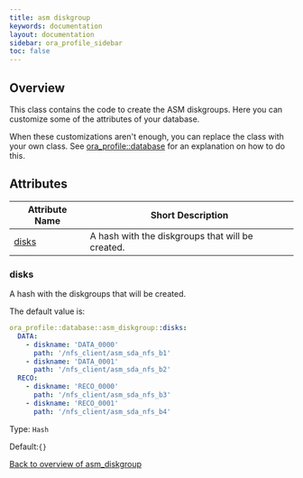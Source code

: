```yaml
---
title: asm diskgroup
keywords: documentation
layout: documentation
sidebar: ora_profile_sidebar
toc: false
---
```

## Overview

This class contains the code to create the ASM diskgroups. Here you can customize some of the attributes of your database.

When these customizations aren't enough, you can replace the class with your own class. See [ora_profile::database](./database.html) for an explanation on how to do this.




## Attributes



Attribute Name                | Short Description                                |
----------------------------- | ------------------------------------------------ |
[disks](#asm_diskgroup_disks) | A hash with the diskgroups that will be created. |




### disks<a name='asm_diskgroup_disks'>

A hash with the diskgroups that will be created.

The default value is:

```yaml
ora_profile::database::asm_diskgroup::disks:
  DATA:
    - diskname: 'DATA_0000'
      path: '/nfs_client/asm_sda_nfs_b1'
    - diskname: 'DATA_0001'
      path: '/nfs_client/asm_sda_nfs_b2'
  RECO:
    - diskname: 'RECO_0000'
      path: '/nfs_client/asm_sda_nfs_b3'
    - diskname: 'RECO_0001'
      path: '/nfs_client/asm_sda_nfs_b4'

```
Type: `Hash`

Default:`{}`

[Back to overview of asm_diskgroup](#attributes)
